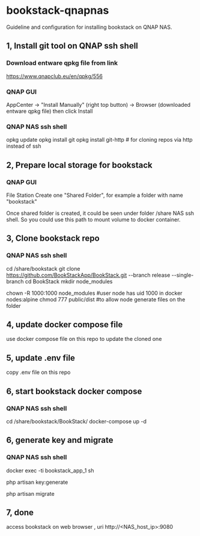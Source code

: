 # bookstack-qnapnas
Guideline and configuration for installing bookstack on QNAP NAS.


## 1, Install git tool on QNAP ssh shell

### Download entware qpkg file from link
https://www.qnapclub.eu/en/qpkg/556

### QNAP GUI
AppCenter -> "Install Manually" (right top button) -> Browser (downloaded entware qpkg file) then click Install

### QNAP NAS ssh shell
opkg update
opkg install git
opkg install git-http # for cloning repos via http instead of ssh


## 2, Prepare local storage for bookstack

### QNAP GUI
File Station 
  Create one "Shared Folder", for example a folder with name "bookstack"

Once shared folder is created, it could be seen under folder /share NAS ssh shell. So you could use this path to mount volume to docker container.



## 3, Clone bookstack repo

### QNAP NAS ssh shell
cd /share/bookstack
git clone https://github.com/BookStackApp/BookStack.git --branch release --single-branch
cd BookStack
mkdir node_modules

chown -R 1000:1000 node_modules #user node has uid 1000 in docker nodes:alpine
chmod 777 public/dist #to allow node generate files on the folder

## 4, update docker compose file

use docker compose file on this repo to update the cloned one

## 5, update .env file

copy .env file on this repo 

## 6, start bookstack docker compose

### QNAP NAS ssh shell
cd /share/bookstack/BookStack/
docker-compose up -d


## 6, generate key and migrate

### QNAP NAS ssh shell
docker exec -ti bookstack_app_1 sh

php artisan key:generate

php artisan migrate

## 7, done

access bookstack on web browser , uri http://<NAS_host_ip>:9080 
